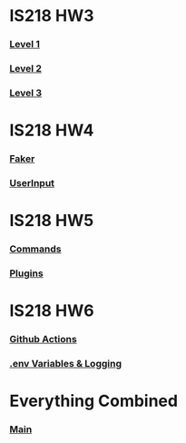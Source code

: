 # IS218 HW3

### [Level 1](https://github.com/Jhr-4/IS218_HW3/tree/main)
### [Level 2](https://github.com/Jhr-4/IS218_HW3/tree/Part2)
### [Level 3](https://github.com/Jhr-4/IS218_HW3/tree/Part3)

# IS218 HW4

### [Faker](https://github.com/Jhr-4/IS218_HW3/tree/faker)
### [UserInput](https://github.com/Jhr-4/IS218_HW3/tree/userInput)

# IS218 HW5
### [Commands](https://github.com/Jhr-4/IS218_HW3/tree/commands)
### [Plugins](https://github.com/Jhr-4/IS218_HW3/tree/plugins)

# IS218 HW6
### [Github Actions](https://github.com/Jhr-4/IS218_HW3/tree/HW6_githubActions)
### [.env Variables & Logging](https://github.com/Jhr-4/IS218_HW3/tree/HW6_logging)

# Everything Combined
### [Main](https://github.com/Jhr-4/IS218_HW3/tree/main)
